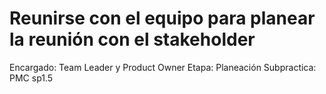 # Reunirse con el equipo para planear la reunión con el stakeholder

Encargado: Team Leader y Product Owner
Etapa: Planeación
Subpractica: PMC sp1.5
